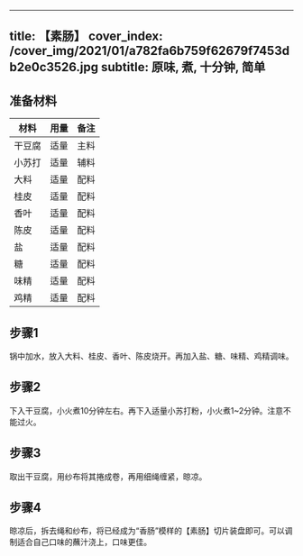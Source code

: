 
---
title: 【素肠】
cover_index: /cover_img/2021/01/a782fa6b759f62679f7453db2e0c3526.jpg
subtitle: 原味, 煮, 十分钟, 简单
---

## 准备材料

| 材料     | 用量 | 备注|
| ------- | ----- | --- |
| 干豆腐 | 适量| 主料 |
| 小苏打 | 适量| 辅料 |
| 大料 | 适量| 配料 |
| 桂皮 | 适量| 配料 |
| 香叶 | 适量| 配料 |
| 陈皮 | 适量| 配料 |
| 盐 | 适量| 配料 |
| 糖 | 适量| 配料 |
| 味精 | 适量| 配料 |
| 鸡精 | 适量| 配料 |

## 步骤1

锅中加水，放入大料、桂皮、香叶、陈皮烧开。再加入盐、糖、味精、鸡精调味。

## 步骤2

下入干豆腐，小火煮10分钟左右。再下入适量小苏打粉，小火煮1~2分钟。注意不能过火。

## 步骤3

取出干豆腐，用纱布将其捲成卷，再用细绳缠紧，晾凉。

## 步骤4

晾凉后，拆去绳和纱布，将已经成为“香肠”模样的【素肠】切片装盘即可。可以调制适合自己口味的蘸汁浇上，口味更佳。

